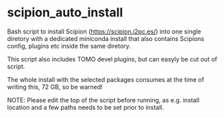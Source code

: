 # scipion_auto_install
Bash script to install Scipion (https://scipion.i2pc.es/) into one single diretory with a dedicated miniconda install that also contains Scipions config, plugins etc inside the same diretory.

This script also includes TOMO devel plugins, but can easyly be cut out of script. 

The whole install with the selected packages consumes at the time of writing this, 72 GB, so be warned!

NOTE: Please edit the top of the script before running, as e.g. install location and a few paths needs to be set prior to install. 
